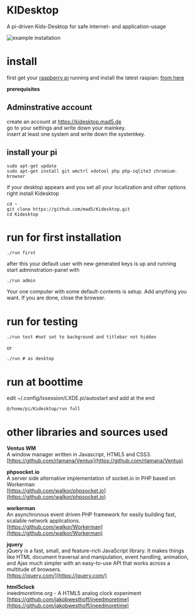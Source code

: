 # KIDesktop
A pi-driven Kids-Desktop for safe internet- and application-usage

![example installation](https://kidesktop.mad5.de/resources/images/kidesktop.jpg)

# install

first get your [raspberry pi](https://www.raspberrypi.org/) running and install the latest raspian: [from here](https://www.raspberrypi.org/downloads/raspbian/)

__prerequisites__

## Adminstrative account 

create an account at https://kidesktop.mad5.de  
go to your settings and write down your mainkey.  
insert at least one system and write down the systemkey.  


## install your pi

	sudo apt-get update
	sudo apt-get install git wmctrl xdotool php php-sqlite3 chromium-browser

if your desktop appears and you set all your localization and other options right install Kidesktop

	cd ~
	git clone https://github.com/mad5/Kidesktop.git
	cd Kidesktop

# run for first installation

	./run first

after this your default user with new generated keys is up and running  
start adminstration-panel with

	./run admin

Your one computer with some default-contents is setup.
Add anything you want. If you are done, close the browser.
	
# run for testing

	./run test #not set to background and titlebar not hidden
	
or
	
	./run # as desktop
	
# run at boottime

edit ~/.config/lxsession/LXDE.pi/autostart and add at the end

	@/home/pi/Kidesktop/run full

# other libraries and sources used

__Ventus WM__  
A window manager written in Javascript, HTML5 and CSS3.
[https://github.com/rlamana/Ventus](https://github.com/rlamana/Ventus)

__phpsocket.io__  
A server side alternative implementation of socket.io in PHP based on Workerman  
[https://github.com/walkor/phpsocket.io](https://github.com/walkor/phpsocket.io)

__workerman__  
An asynchronous event driven PHP framework for easily building fast, scalable network applications.  
[https://github.com/walkor/Workerman](https://github.com/walkor/Workerman)

__jquery__  
jQuery is a fast, small, and feature-rich JavaScript library. It makes things like HTML document traversal and manipulation, event handling, animation, and Ajax much simpler with an easy-to-use API that works across a multitude of browsers.  
[https://jquery.com/](https://jquery.com/)

__html5clock__  
ineedmoretime.org - A HTML5 analog clock experiment
[https://github.com/jakobwesthoff/ineedmoretime](https://github.com/jakobwesthoff/ineedmoretime)
